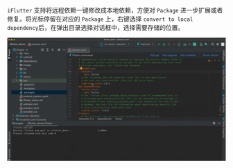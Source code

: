 `iFlutter` 支持将远程依赖一键修改成本地依赖，方便对 `Package` 进一步扩展或者修复。将光标停留在对应的 `Package` 上，右键选择 `convert to local dependency`后，在弹出目录选择对话框中，选择需要存储的位置。

![检查更新](../../configs/convert_local_dep.gif)
